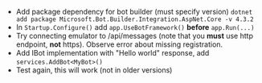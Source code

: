 - Add package dependency for bot builder (must specify version) `dotnet add package Microsoft.Bot.Builder.Integration.AspNet.Core -v 4.3.2`
- In `Startup.Configure()` add `app.UseBotFramework()` **before** `app.Run(...)`
- Try connecting emulator to /api/messages (note that you **must** use http endpoint, **not** https). Observe error about missing registration.
- Add IBot implementation with "Hello world" response, add `services.AddBot<MyBot>()`
- Test again, this will work (not in older versions)